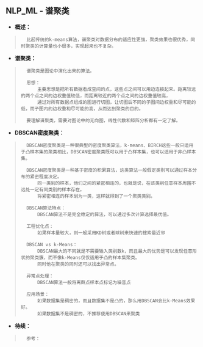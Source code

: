 ## NLP_ML - 谱聚类
- **概述：**
>       比起传统的k-means算法，谱聚类对数据分布的适应性更强，聚类效果也很优秀，同时聚类的计算量也小很多，实现起来也不复杂。
>
>
>
>

- **谱聚类：**
>       谱聚类是图论中演化出来的算法。
>
>       思想：
>           主要思想是把所有数据看成空间的点，这些点之间可以用边连接起来。距离较远的两个点之间的边权重值较低，而距离较近的两个点之间的边权重值较高，
>           通过对所有数据点组成的图进行切图，让切图后不同的子图间边权重和尽可能的低，而子图内的边权重和尽可能的高，从而达到聚类的目的。
>
>       要理解谱聚类，需要对图论中的无向图，线性代数和矩阵分析都有一定了解。
>
>

- **DBSCAN密度聚类：**
>       DBSCAN密度聚类是一种很典型的密度聚类算法，k-means、BIRCH这些一般只适用于凸样本集的聚类相比，DBSCAN密度聚类既可以用于凸样本集，也可以适用于非凸样本集。
>
>       DBSCAN密度聚类是一种基于密度的积累算法，这类算法一般假定类别可以通过样本分布的紧密程度决定。
>           同一类别的样本，他们之间的紧密相连的，也就是说，在该类别任意样本周围不远处一定有同类别的样本存在。
>           将紧密相连的样本划为一类，这样就得到了一个聚类类别。
>
>       DBSCAN算法特点：
>           DBSCAN算法不是完全稳定的算法，可以通过多次计算选择最优值。
>
>       工程优化点：
>           如果样本量较大，则一般采用KD树或者球树来快速的搜索最近邻
>
>       DBSCAN vs k-Means：
>           DBSCAN最大的不同就是不需要输入类别数k，而且最大的优势是可以发现任意形状的聚类簇，而不像k-Means仅仅适用于凸的样本集聚类。
>           同时他在聚类的同时还可以找出异常点。
>
>       异常点处理：
>           DBSCAN算法一般将离群点样本点标记为噪音点
>
>       应用场景：
>           如果数据集是稠密的，而且数据集不是凸的，那么用DBSCAN会比k-Means效果好。
>           如果数据集不是稠密的，不推荐使用DBSCAN来聚类
>
>
>


- **待续：**
>       参考：
>
>
>
>
>
>
>
>
>
>
>
>
>
>
>
>
>
>
>
>
>
>
>
>

